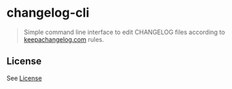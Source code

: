 # changelog-cli

> Simple command line interface to edit CHANGELOG files according to [keepachangelog.com](http://keepachangelog.com/) rules.

## License

See [License](LICENSE)
